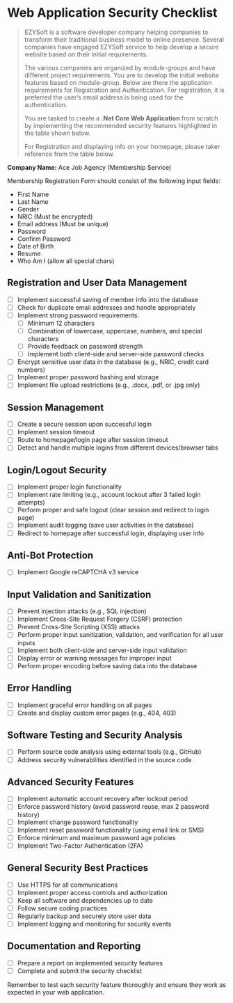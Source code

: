# Web Application Security Checklist

> EZYSoft is a software developer company helping companies to transform their traditional business model to online presence. Several companies have engaged EZYSoft service to help develop a secure website based on their initial requirements.
>
> The various companies are organized by module-groups and have different project requirements. You are to develop the initial website features based on module-group. Below are there the application requirements for Registration and Authentication. For registration, it is preferred the user’s email address is being used for the authentication.
>
> You are tasked to create a **.Net Core Web Application** from scratch by implementing the recommended security features highlighted in the table shown below.
>
> For Registration and displaying info on your homepage, please taker reference from the table below.



**Company Name:** Ace Job Agency (Membership Service)

Membership Registration Form should consist of the following input fields:

- First Name
- Last Name
- Gender
- NRIC (Must be encrypted)
- Email address (Must be unique)
- Password
- Confirm Password
- Date of Birth
- Resume
- Who Am I (allow all special chars)

## Registration and User Data Management

- [ ] Implement successful saving of member info into the database
- [ ] Check for duplicate email addresses and handle appropriately
- [ ] Implement strong password requirements:
  - [ ] Minimum 12 characters
  - [ ] Combination of lowercase, uppercase, numbers, and special characters
  - [ ] Provide feedback on password strength
  - [ ] Implement both client-side and server-side password checks
- [ ] Encrypt sensitive user data in the database (e.g., NRIC, credit card numbers)
- [ ] Implement proper password hashing and storage
- [ ] Implement file upload restrictions (e.g., .docx, .pdf, or .jpg only)

## Session Management

- [ ] Create a secure session upon successful login
- [ ] Implement session timeout
- [ ] Route to homepage/login page after session timeout
- [ ] Detect and handle multiple logins from different devices/browser tabs

## Login/Logout Security

- [ ] Implement proper login functionality
- [ ] Implement rate limiting (e.g., account lockout after 3 failed login attempts)
- [ ] Perform proper and safe logout (clear session and redirect to login page)
- [ ] Implement audit logging (save user activities in the database)
- [ ] Redirect to homepage after successful login, displaying user info

## Anti-Bot Protection

- [ ] Implement Google reCAPTCHA v3 service

## Input Validation and Sanitization

- [ ] Prevent injection attacks (e.g., SQL injection)
- [ ] Implement Cross-Site Request Forgery (CSRF) protection
- [ ] Prevent Cross-Site Scripting (XSS) attacks
- [ ] Perform proper input sanitization, validation, and verification for all user inputs
- [ ] Implement both client-side and server-side input validation
- [ ] Display error or warning messages for improper input
- [ ] Perform proper encoding before saving data into the database

## Error Handling

- [ ] Implement graceful error handling on all pages
- [ ] Create and display custom error pages (e.g., 404, 403)

## Software Testing and Security Analysis

- [ ] Perform source code analysis using external tools (e.g., GitHub)
- [ ] Address security vulnerabilities identified in the source code

## Advanced Security Features

- [ ] Implement automatic account recovery after lockout period
- [ ] Enforce password history (avoid password reuse, max 2 password history)
- [ ] Implement change password functionality
- [ ] Implement reset password functionality (using email link or SMS)
- [ ] Enforce minimum and maximum password age policies
- [ ] Implement Two-Factor Authentication (2FA)

## General Security Best Practices

- [ ] Use HTTPS for all communications
- [ ] Implement proper access controls and authorization
- [ ] Keep all software and dependencies up to date
- [ ] Follow secure coding practices
- [ ] Regularly backup and securely store user data
- [ ] Implement logging and monitoring for security events

## Documentation and Reporting

- [ ] Prepare a report on implemented security features
- [ ] Complete and submit the security checklist

Remember to test each security feature thoroughly and ensure they work as expected in your web application.
